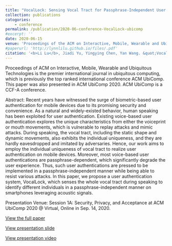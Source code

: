 ```yaml
---
title: "VocalLock: Sensing Vocal Tract for Passphrase-Independent User Authentication Leveraging Acoustic Signals on Smartphones"
collection: publications
catogories: 
    - conference
permalink: /publication/2020-06-conference-VocalLock-ubicomp
#excerpt: ''
date: 2020-06-15
venue: 'Proceedings of the ACM on Interactive, Mobile, Wearable and Ubiquitous Technologies (IMWUT)'
#paperurl: 'http://lynnlilu.github.io/files/.pdf'
citation: '<b>Li Lu</b>, Jiadi Yu, Yingying Chen, Yan Wang. &quot;VocalLock: Sensing Vocal Tract for Passphrase-Independent User Authentication Leveraging Acoustic Signals on Smartphones.&quot; <i>Proceedings of the ACM on Interactive, Mobile, Wearable and Ubiquitous Technologies (IMWUT)</i>. 4(2), pp. 51:1-51:24. Cancun, Mexico. 2020. doi: 10.1145/3397320.'
---
```


Proceedings of ACM on Interactive, Mobile, Wearable and Ubiquitous Technologies is the premier international journal in ubiquitous computing, which is previously the top ranked international conference ACM UbiComp. This paper was also presented in ACM UbiComp 2020. ACM UbiComp is a CCF-A conference.

Abstract: Recent years have witnessed the surge of biometric-based user authentication for mobile devices due to its promising security and convenience. As a natural and widely-existed behavior, human speaking has been exploited for user authentication. Existing voice-based user authentication explores the unique characteristics from either the voiceprint or mouth movements, which is vulnerable to replay attacks and mimic attacks. During speaking, the vocal tract, including the static shape and dynamic movements, also exhibits the individual uniqueness, and they are hardly eavesdropped and imitated by adversaries. Hence, our work aims to employ the individual uniqueness of vocal tract to realize user authentication on mobile devices. Moreover, most voice-based user authentications are passphrase-dependent, which significantly degrade the user experience. Thus, such user authentications are pressed to be implemented in a passphrase-independent manner while being able to resist various attacks. In this paper, we propose a user authentication system, VocalLock, which senses the whole vocal tract during speaking to identify different individuals in a passphrase-independent manner on smartphones leveraging acoustic signals. 

Presentation Venue: Session 1A: Security, Privacy, and Acceptance at ACM UbiComp 2020 @ Virtual, Online in Sep. 14, 2020.

[View the full paper](https://dl.acm.org/citation.cfm?id=3397320)

[View presentation slide](http://lynnlilu.github.io/files/UbiComp20.pdf)

[View presentation video](https://www.youtube.com/playlist?list=PLqhXYFYmZ-VeUV5yu_5I-uQwatk1-iHit)
